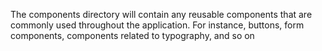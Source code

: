 The components directory will contain any reusable
components that are commonly used throughout the application. For instance, buttons, form components,
components related to typography, and so on
